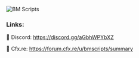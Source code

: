 ![BM Scripts](BMScripts-Banner.png)

### Links:

🔗 Discord: https://discord.gg/aGbhWPYbXZ

🔗 Cfx.re: https://forum.cfx.re/u/bmscripts/summary
